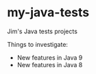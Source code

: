 # my-java-tests

Jim's Java tests projects

Things to investigate:
+ New features in Java 9
+ New features in Java 8
